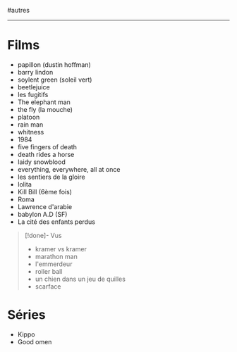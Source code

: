 #autres

----

# Films

 - papillon (dustin hoffman)
 - barry lindon
 - soylent green (soleil vert)
 - beetlejuice
 - les fugitifs
 - The elephant man
 - the fly (la mouche)
 - platoon
 - rain man
 - whitness
 - 1984
 - five fingers of death
 - death rides a horse
 - laidy snowblood
 - everything, everywhere, all at once
 - les sentiers de la gloire
 - lolita
 - Kill Bill (6ème fois)
 - Roma
 - Lawrence d'arabie
 - babylon A.D (SF)
 - La cité des enfants perdus

> [!done]- Vus
> - kramer vs kramer
> - marathon man
> - l'emmerdeur
> - roller ball
> - un chien dans un jeu de quilles
> - scarface

# Séries

 - Kippo
 - Good omen

